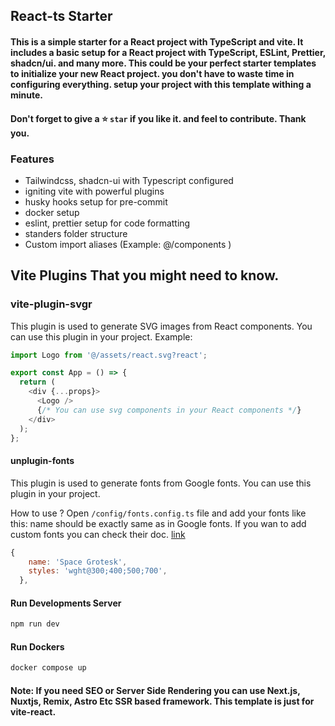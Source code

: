 ## React-ts Starter

#### This is a simple starter for a React project with TypeScript and vite. It includes a basic setup for a React project with TypeScript, ESLint, Prettier, shadcn/ui. and many more. This could be your perfect starter templates to initialize your new React project. you don't have to waste time in configuring everything. setup your project with this template withing a minute.

#### Don't forget to give a ⭐ `star` if you like it. and feel to contribute. Thank you.

### Features

- Tailwindcss, shadcn-ui with Typescript configured
- igniting vite with powerful plugins
- husky hooks setup for pre-commit
- docker setup
- eslint, prettier setup for code formatting
- standers folder structure
- Custom import aliases (Example: @/components )

## Vite Plugins That you might need to know.

### vite-plugin-svgr

This plugin is used to generate SVG images from React components. You can use this plugin in your project.
Example:

```javascript
import Logo from '@/assets/react.svg?react';

export const App = () => {
  return (
    <div {...props}>
      <Logo />
      {/* You can use svg components in your React components */}
    </div>
  );
};
```

#### unplugin-fonts

This plugin is used to generate fonts from Google fonts. You can use this plugin in your project.

How to use ? Open `/config/fonts.config.ts` file and add your fonts like this: name should be exactly same as in Google fonts. If you wan to add custom fonts you can check their doc. [link](https://github.com/cssninjaStudio/unplugin-fonts#readme)

```javascript
{
    name: 'Space Grotesk',
    styles: 'wght@300;400;500;700',
  },
```

#### Run Developments Server

```bash
npm run dev
```

#### Run Dockers

```bash
docker compose up
```

#### Note: If you need SEO or Server Side Rendering you can use Next.js, Nuxtjs, Remix, Astro Etc SSR based framework. This template is just for vite-react.
